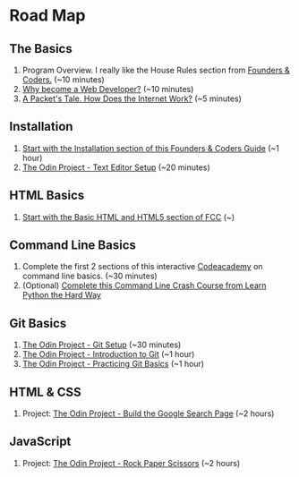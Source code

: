 # Road Map

## The Basics
1. Program Overview. I really like the House Rules section from [Founders & Coders.](https://github.com/foundersandcoders/master-reference/blob/master/coursebook/general/house-rules.md) (~10 minutes)
2. [Why become a Web Developer?](https://www.youtube.com/watch?v=Agl0r6IjcPw) (~10 minutes)
3. [A Packet's Tale. How Does the Internet Work?](https://www.youtube.com/watch?v=ewrBalT_eBM&feature=) (~5 minutes)

## Installation
1. [Start with the Installation section of this Founders & Coders Guide](https://github.com/foundersandcoders/master-reference/tree/master/coursebook/precourse#precourse-material) (~1 hour)
2. [The Odin Project - Text Editor Setup](https://www.theodinproject.com/courses/web-development-101/lessons/text-editors) (~20 minutes)

## HTML Basics
1. [Start with the Basic HTML and HTML5 section of FCC](https://learn.freecodecamp.org/) (~)

## Command Line Basics
1. Complete the first 2 sections of this interactive [Codeacademy](https://www.codecademy.com/learn/learn-the-command-line) on command line basics. (~30 minutes)
2. (Optional) [Complete this Command Line Crash Course from Learn Python the Hard Way](https://learnpythonthehardway.org/book/appendixa.html)

## Git Basics
1. [The Odin Project - Git Setup](https://www.theodinproject.com/courses/web-development-101/lessons/setting-up-git) (~30 minutes)
2. [The Odin Project - Introduction to Git](https://www.theodinproject.com/courses/web-development-101/lessons/introduction-to-git) (~1 hour)
3. [The Odin Project - Practicing Git Basics](https://www.theodinproject.com/courses/web-development-101/lessons/practicing-git-basics) (~1 hour)

## HTML & CSS
1. Project: [The Odin Project - Build the Google Search Page](https://www.theodinproject.com/courses/web-development-101/lessons/html-css) (~2 hours)

## JavaScript
1. Project: [The Odin Project - Rock Paper Scissors](https://www.theodinproject.com/courses/web-development-101/lessons/rock-paper-scissors) (~2 hours)


